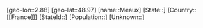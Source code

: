 ﻿---
location: [48.97,2.88]
mapzoom: [7,12] 
mapmarker: city 
type: City
tags:
- geo/City


SpocWebEntityId: 32363
isDeleted: false
confidential: public

---
[geo-lon::2.88]
[geo-lat::48.97]
[name::Meaux]
[State::]
[Country::[[France]]]
[StateId::]
[Population::]
[Unknown::]

